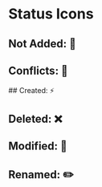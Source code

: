 # Status Icons

## Not Added: 🚫
## Conflicts: 🔫
## Created: ⚡️
## Deleted: ❌
## Modified: 📝
## Renamed: ✏️
